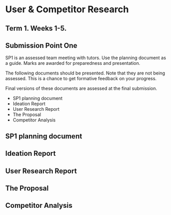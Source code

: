 # User & Competitor Research

## Term 1. Weeks 1-5.

## Submission Point One
SP1 is an assessed team meeting with tutors. Use the planning document as a guide. Marks are awarded for preparedness and presentation.

The following documents should be presented. Note that they are not being assessed. This is a chance to get formative feedback on your progress.

Final versions of these documents are assessed at the final submission.

- SP1 planning document
- Ideation Report
- User Research Report
- The Proposal
- Competitor Analysis

## SP1 planning document
## Ideation Report
## User Research Report
## The Proposal
## Competitor Analysis